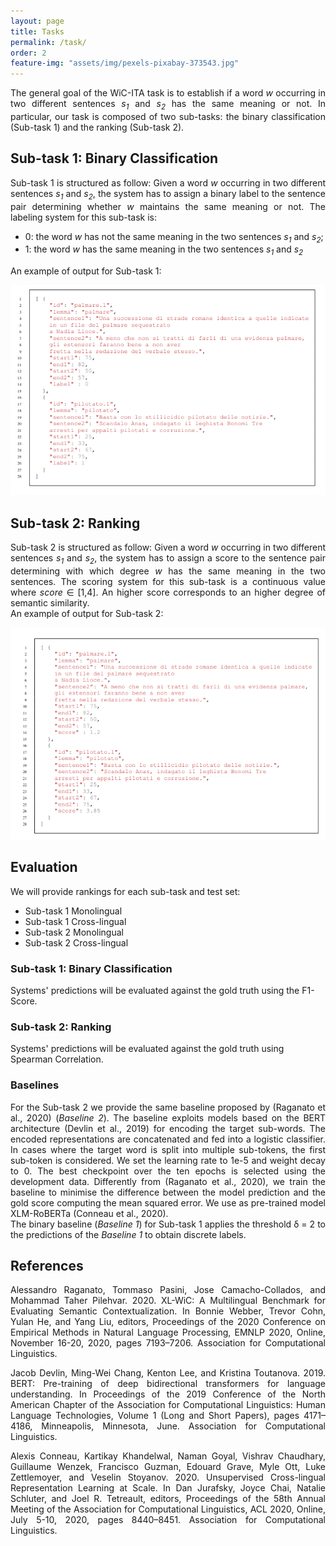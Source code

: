 ```yaml
---
layout: page
title: Tasks
permalink: /task/
order: 2
feature-img: "assets/img/pexels-pixabay-373543.jpg"
---
```


<p align="justify">
The general goal of the WiC-ITA task is to establish if a word <i>w</i> occurring in two different sentences <i>s<sub>1</sub></i> and <i>s<sub>2</sub></i> has the same meaning or not.
In particular, our task is composed of two sub-tasks: the binary classification (Sub-task 1) and the ranking (Sub-task 2).
</p>


<h2>Sub-task 1: Binary Classification</h2>
<p align="justify">
Sub-task 1 is structured as follow:
Given a word <i>w</i> occurring in two different sentences <i>s<sub>1</sub></i> and <i>s<sub>2</sub></i>, the system has to assign a binary label to the sentence pair determining whether <i>w</i> maintains the same meaning or not.
The labeling system for this sub-task is:
 <ul>
  <li>0: the word <i>w</i> has not the same meaning in the two sentences <i>s<sub>1</sub></i> and <i>s<sub>2</sub></i>;</li>
  <li>1: the word <i>w</i> has the same meaning in the two sentences <i>s<sub>1</sub></i> and <i>s<sub>2</sub></i>
</ul> 

An example of output for Sub-task 1:
</p>
<img src="/assets/img/example2.png" alt="example2">




<h2>Sub-task 2: Ranking</h2>
<p align="justify">
Sub-task 2 is structured as follow:
Given a word <i>w</i> occurring in two different sentences <i>s<sub>1</sub></i> and <i>s<sub>2</sub></i>, the system has to assign a score to the sentence pair determining with which degree <i>w</i> has the same meaning in the two sentences. 
The scoring system for this sub-task is a continuous value where <i>score</i> &#8712; [1,4].
An higher score corresponds to an higher degree of semantic similarity.
<br>
An example of output for Sub-task 2:
</p>
<img src="/assets/img/example.png" alt="example">


<h2>Evaluation</h2>
We will provide rankings for each sub-task and test set: 
<ul>
<li> Sub-task 1 Monolingual</li>
<li> Sub-task 1 Cross-lingual</li>
<li> Sub-task 2 Monolingual</li>
<li> Sub-task 2 Cross-lingual</li>
</ul>

<h3> Sub-task 1: Binary Classification </h3>
Systems' predictions will be evaluated against the gold truth using the F1-Score.

<h3> Sub-task 2: Ranking </h3>
Systems' predictions will be evaluated against the gold truth using Spearman Correlation.

<h3> Baselines </h3>
<p align="justify">
For the Sub-task 2 we provide the same baseline proposed by (Raganato et al., 2020) (<i>Baseline 2</i>). The baseline exploits models based on the BERT architecture (Devlin et al., 2019) for encoding the target sub-words. The encoded representations are concatenated and fed into a logistic classifier. In cases where the target word is split into multiple sub-tokens, the first sub-token is considered. 
We set the learning rate to 1e-5 and weight decay to 0. The best checkpoint over the ten epochs is selected using the development data.
Differently from (Raganato et al., 2020), we train the baseline to minimise the difference between the model prediction and the gold score computing the mean squared error. We use as pre-trained model XLM-RoBERTa (Conneau et al., 2020).
<br>
The binary baseline (<i>Baseline 1</i>) for Sub-task 1 applies the threshold &delta; = 2 to the predictions of the <i>Baseline 1</i> to obtain discrete labels.
</p>

<h2> References </h2>
<p align="justify">
Alessandro Raganato, Tommaso Pasini, Jose Camacho-Collados, and Mohammad Taher Pilehvar. 2020. XL-WiC: A Multilingual Benchmark for Evaluating Semantic Contextualization. In Bonnie Webber, Trevor Cohn, Yulan He, and Yang Liu, editors, Proceedings of the 2020 Conference on Empirical Methods in Natural Language Processing, EMNLP 2020, Online, November 16-20, 2020, pages 7193–7206. Association for Computational Linguistics.
</p>

<p align="justify">
Jacob Devlin, Ming-Wei Chang, Kenton Lee, and Kristina Toutanova. 2019. BERT: Pre-training of deep bidirectional transformers for language understanding. In Proceedings of the 2019 Conference of the North American Chapter of the Association for Computational Linguistics: Human Language Technologies, Volume 1 (Long and Short Papers), pages 4171–4186, Minneapolis, Minnesota, June. Association for Computational Linguistics.
</p>

<p align="justify">
Alexis Conneau, Kartikay Khandelwal, Naman Goyal, Vishrav Chaudhary, Guillaume Wenzek, Francisco Guzman, Edouard Grave, Myle Ott, Luke Zettlemoyer, and Veselin Stoyanov. 2020. Unsupervised Cross-lingual Representation Learning at Scale. In Dan Jurafsky, Joyce Chai, Natalie Schluter, and Joel R. Tetreault, editors, Proceedings of the 58th Annual Meeting of the Association for Computational Linguistics, ACL 2020, Online, July 5-10, 2020, pages 8440–8451. Association for Computational Linguistics.
</p>

<script>
const ul = document.getElementsByTagName("nav")[0].getElementsByTagName("ul")[0];
ul.innerHTML = `
            <li>
                <a class="clear" aria-label="Home" title="Home" href="/index.html">
                     Home 
                </a>
            </li>
            <li class="separator"> | </li>
            <li>
                <a class="clear" aria-label="Tasks" title="Tasks" href="/task/">
                     Tasks 
                </a>
            </li>
            <li class="separator"> | </li>
            <li>
                <a class="clear" aria-label="Data" title="Data" href="/data/">
                     Data 
                </a>
            </li>
            <li class="separator"> | </li>
            <li>
                <a class="clear" aria-label="Important Dates" title="Important Dates" href="/dates/">
                     Important Dates 
                </a>
            </li>
            <li class="separator"> | </li>
            <li>
                <a class="clear" aria-label="Organizers" title="Organizers" href="/organizers/">
                     Organizers 
                </a>
            </li>
            <li class="separator"> | </li>
        <li class="separator"> | </li>
            <li>
            	<a id="theme-toggle" title="Home " aria-label="Home" onclick="themeToggle()">
            		<i class="fas fa-adjust" aria-hidden="true"></i>
            	</a>
            </li>
`;
</script>
